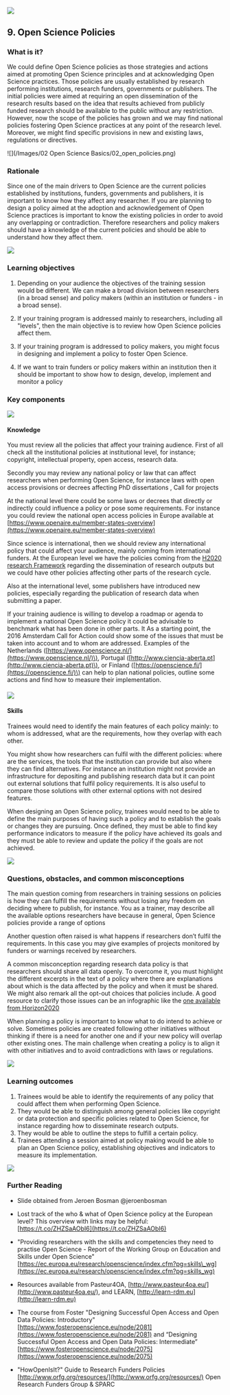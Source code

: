 ## ![](/Images/Icons/open_government.png)

## 9. Open Science Policies

### What is it?

We could define Open Science policies as those strategies and actions aimed at promoting Open Science principles and at acknowledging Open Science practices. Those policies are usually established by research performing institutions, research funders, governments or publishers. The initial policies were aimed at requiring an open dissemination of the research results based on the idea that results achieved from publicly funded research should be available to the public without any restriction. However, now the scope of the policies has grown and we may find national policies fostering Open Science practices at any point of the research level. Moreover, we might find specific provisions in new and existing laws, regulations or directives.

![](/Images/02 Open Science Basics/02_open_policies.png)

### Rationale

Since one of the main drivers to Open Science are the current policies established by institutions, funders, governments and publishers, it is important to know how they affect any researcher. If you are planning to design a policy aimed at the adoption and acknowledgement of Open Science practices is important to know the existing policies in order to avoid any overlapping or contradiction. Therefore researchers and policy makers should have a knowledge of the current policies and should be able to understand how they affect them.

![](/Images/Icons/finish.png)

### Learning objectives

1. Depending on your audience the objectives of the training session would be different. We can make a broad division between researchers \(in a broad sense\) and policy makers \(within an institution or funders - in a broad sense\).

2. If your training program is addressed mainly to researchers, including all "levels", then the main objective is to review how Open Science policies affect them.

3. If your training program is addressed to policy makers, you might focus in designing and implement a policy to foster Open Science.

4. If we want to train funders or policy makers within an institution then it should be important to show how to design, develop, implement and monitor a policy

### Key components

![](/Images/Icons/brain.png)

#### Knowledge

You must review all the policies that affect your training audience. First of all check all the institutional policies at institutional level, for instance; copyright, intellectual property, open access, research data.

Secondly you may review any national policy or law that can affect researchers when performing Open Science, for instance laws with open access provisions or decrees affecting PhD dissertations , Call for projects

At the national level there could be some laws or decrees that directly or indirectly could influence a policy or pose some requirements. For instance you could review the national open access policies in Europe available at [https://www.openaire.eu/member-states-overview](https://www.openaire.eu/member-states-overview)

Since science is international, then we should review any international policy that could affect your audience, mainly coming from international funders. At the European level we have the policies coming from the [H2020 research Framework](https://www.google.com/url?q=https://ec.europa.eu/research/participants/data/ref/h2020/grants_manual/hi/oa_pilot/h2020-hi-oa-pilot-guide_en.pdf&sa=D&ust=1521447690441000&usg=AFQjCNHsEo1FZkHkLDRxIUQr7BpfirASbQ) regarding the dissemination of research outputs but we could have other policies affecting other parts of the research cycle.

Also at the international level, some publishers have introduced new policies, especially regarding the publication of research data when submitting a paper.

If your training audience is willing to develop a roadmap or agenda to implement a national Open Science policy it could be advisable to benchmark what has been done in other parts. It As a starting point, the 2016 Amsterdam Call for Action could show some of the issues that must be taken into account and to whom are addressed. Examples of the Netherlands \([https://www.openscience.nl/](https://www.openscience.nl/)\), Portugal \([http://www.ciencia-aberta.pt](http://www.ciencia-aberta.pt)\), or Finland \([https://openscience.fi/](https://openscience.fi/)\) can help to plan national policies, outline some actions and find how to measure their implementation.

#### ![](/Images/Icons/gears.png)

#### Skills

Trainees would need to identify the main features of each policy mainly: to whom is addressed, what are the requirements, how they overlap with each other.

You might show how researchers can fulfil with the different policies: where are the services, the tools that the institution can provide but also where they can find alternatives. For instance an institution might not provide an infrastructure for depositing and publishing research data but it can point out external solutions that fulfil policy requirements. It is also useful to compare those solutions with other external options with not desired features.

When designing an Open Science policy, trainees would need to be able to define the main purposes of having such a policy and to establish the goals or changes they are pursuing. Once defined, they must be able to find key performance indicators to measure if the policy have achieved its goals and they must be able to review and update the policy if the goals are not achieved.

![](/Images/Icons/questions.png)

### Questions, obstacles, and common misconceptions

The main question coming from researchers in training sessions on policies is how they can fulfill the requirements without losing any freedom on deciding where to publish, for instance. You as a trainer, may describe all the available options researchers have because in general, Open Science policies provide a range of options

Another question often raised is what happens if researchers don’t fulfil the requirements. In this case you may give examples of projects monitored by funders or warnings received by researchers.

A common misconception regarding research data policy is that researchers should share all data openly. To overcome it, you must highlight the different excerpts in the text of a policy where there are explanations about which is the data affected by the policy and when it must be shared. We might also remark all the opt-out choices that policies include. A good resource to clarify those issues can be an infographic like the [one available from Horizon2020](https://www.google.com/url?q=https://ec.europa.eu/research/press/2016/pdf/opendata-infographic_072016.pdf&sa=D&ust=1521447690670000&usg=AFQjCNG6Qegy5MwM3bjNJ1ovWp1YlQSswQ)

When planning a policy is important to know what to do intend to achieve or solve. Sometimes policies are created following other initiatives without thinking if there is a need for another one and if your new policy will overlap other existing ones. The main challenge when creating a policy is to align it with other initiatives and to avoid contradictions with laws or regulations.

![](/Images/Icons/output.png)

### Learning outcomes

1. Trainees would be able to identify the requirements of any policy that could affect them when performing Open Science.
2. They would be able to distinguish among general policies like copyright or data protection and specific policies related to Open Science, for instance regarding how to disseminate research outputs. 
3. They would be able to outline the steps to fulfill a certain policy.
4. Trainees attending a session aimed at policy making would be able to plan an Open Science policy, establishing objectives and indicators to measure its implementation.

![](/Images/Icons/magnifying_glass.png)

### Further Reading

* Slide obtained from Jeroen Bosman @jeroenbosman

* Lost track of the who & what of Open Science policy at the European level? This overview with links may be helpful: [https://t.co/ZHZSaAObI6](https://t.co/ZHZSaAObI6)

* "Providing researchers with the skills and competencies they need to practise Open Science - Report of the Working Group on Education and Skills under Open Science"  
  [https://ec.europa.eu/research/openscience/index.cfm?pg=skills\_wg](https://ec.europa.eu/research/openscience/index.cfm?pg=skills_wg)

* Resources available from Pasteur4OA, [http://www.pasteur4oa.eu/](http://www.pasteur4oa.eu/), and LEARN, [http://learn-rdm.eu](http://learn-rdm.eu)

* The course from Foster "Designing Successful Open Access and Open Data Policies: Introductory" [https://www.fosteropenscience.eu/node/2081](https://www.fosteropenscience.eu/node/2081) and “Designing Successful Open Access and Open Data Policies: Intermediate” [https://www.fosteropenscience.eu/node/2075](https://www.fosteropenscience.eu/node/2075)

* "HowOpenIsIt?" Guide to Research Funders Policies [http://www.orfg.org/resources/](http://www.orfg.org/resources/) Open Research Funders Group & SPARC



